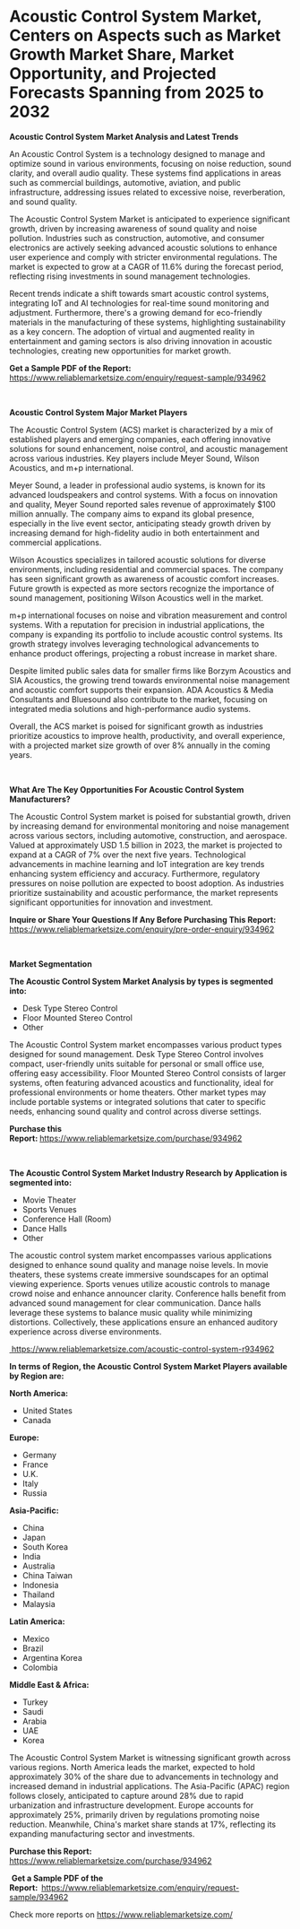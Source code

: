 <p><h1>Acoustic Control System Market, Centers on Aspects such as Market Growth Market Share, Market Opportunity, and Projected Forecasts Spanning from 2025 to 2032</h1></p><p><strong>Acoustic Control System Market Analysis and Latest Trends</strong></p>
<p><p>An Acoustic Control System is a technology designed to manage and optimize sound in various environments, focusing on noise reduction, sound clarity, and overall audio quality. These systems find applications in areas such as commercial buildings, automotive, aviation, and public infrastructure, addressing issues related to excessive noise, reverberation, and sound quality.</p><p>The Acoustic Control System Market is anticipated to experience significant growth, driven by increasing awareness of sound quality and noise pollution. Industries such as construction, automotive, and consumer electronics are actively seeking advanced acoustic solutions to enhance user experience and comply with stricter environmental regulations. The market is expected to grow at a CAGR of 11.6% during the forecast period, reflecting rising investments in sound management technologies.</p><p>Recent trends indicate a shift towards smart acoustic control systems, integrating IoT and AI technologies for real-time sound monitoring and adjustment. Furthermore, there's a growing demand for eco-friendly materials in the manufacturing of these systems, highlighting sustainability as a key concern. The adoption of virtual and augmented reality in entertainment and gaming sectors is also driving innovation in acoustic technologies, creating new opportunities for market growth.</p></p>
<p><strong>Get a Sample PDF of the Report:&nbsp;</strong> <a href="https://www.reliablemarketsize.com/enquiry/request-sample/934962?utm_campaign=2626&utm_medium=2&utm_source=Github&utm_content=ia&utm_term=07032025&utm_id=acoustic-control-system">https://www.reliablemarketsize.com/enquiry/request-sample/934962</a></p>
<p>&nbsp;</p>
<p><strong>Acoustic Control System Major Market Players</strong></p>
<p><p>The Acoustic Control System (ACS) market is characterized by a mix of established players and emerging companies, each offering innovative solutions for sound enhancement, noise control, and acoustic management across various industries. Key players include Meyer Sound, Wilson Acoustics, and m+p international.</p><p>Meyer Sound, a leader in professional audio systems, is known for its advanced loudspeakers and control systems. With a focus on innovation and quality, Meyer Sound reported sales revenue of approximately $100 million annually. The company aims to expand its global presence, especially in the live event sector, anticipating steady growth driven by increasing demand for high-fidelity audio in both entertainment and commercial applications.</p><p>Wilson Acoustics specializes in tailored acoustic solutions for diverse environments, including residential and commercial spaces. The company has seen significant growth as awareness of acoustic comfort increases. Future growth is expected as more sectors recognize the importance of sound management, positioning Wilson Acoustics well in the market.</p><p>m+p international focuses on noise and vibration measurement and control systems. With a reputation for precision in industrial applications, the company is expanding its portfolio to include acoustic control systems. Its growth strategy involves leveraging technological advancements to enhance product offerings, projecting a robust increase in market share.</p><p>Despite limited public sales data for smaller firms like Borzym Acoustics and SIA Acoustics, the growing trend towards environmental noise management and acoustic comfort supports their expansion. ADA Acoustics & Media Consultants and Bluesound also contribute to the market, focusing on integrated media solutions and high-performance audio systems.</p><p>Overall, the ACS market is poised for significant growth as industries prioritize acoustics to improve health, productivity, and overall experience, with a projected market size growth of over 8% annually in the coming years.</p></p>
<p>&nbsp;</p>
<p><strong>What Are The Key Opportunities For Acoustic Control System Manufacturers?</strong></p>
<p><p>The Acoustic Control System market is poised for substantial growth, driven by increasing demand for environmental monitoring and noise management across various sectors, including automotive, construction, and aerospace. Valued at approximately USD 1.5 billion in 2023, the market is projected to expand at a CAGR of 7% over the next five years. Technological advancements in machine learning and IoT integration are key trends enhancing system efficiency and accuracy. Furthermore, regulatory pressures on noise pollution are expected to boost adoption. As industries prioritize sustainability and acoustic performance, the market represents significant opportunities for innovation and investment.</p></p>
<p><strong>Inquire or Share Your Questions If Any Before Purchasing This Report:</strong> <a href="https://www.reliablemarketsize.com/enquiry/pre-order-enquiry/934962?utm_campaign=2626&utm_medium=2&utm_source=Github&utm_content=ia&utm_term=07032025&utm_id=acoustic-control-system">https://www.reliablemarketsize.com/enquiry/pre-order-enquiry/934962</a></p>
<p>&nbsp;</p>
<p><strong>Market Segmentation</strong></p>
<p><strong>The Acoustic Control System Market Analysis by types is segmented into:</strong></p>
<p><ul><li>Desk Type Stereo Control</li><li>Floor Mounted Stereo Control</li><li>Other</li></ul></p>
<p><p>The Acoustic Control System market encompasses various product types designed for sound management. Desk Type Stereo Control involves compact, user-friendly units suitable for personal or small office use, offering easy accessibility. Floor Mounted Stereo Control consists of larger systems, often featuring advanced acoustics and functionality, ideal for professional environments or home theaters. Other market types may include portable systems or integrated solutions that cater to specific needs, enhancing sound quality and control across diverse settings.</p></p>
<p><strong>Purchase this Report:&nbsp;</strong><a href="https://www.reliablemarketsize.com/purchase/934962?utm_campaign=2626&utm_medium=2&utm_source=Github&utm_content=ia&utm_term=07032025&utm_id=acoustic-control-system">https://www.reliablemarketsize.com/purchase/934962</a></p>
<p>&nbsp;</p>
<p><strong>The Acoustic Control System Market Industry Research by Application is segmented into:</strong></p>
<p><ul><li>Movie Theater</li><li>Sports Venues</li><li>Conference Hall (Room)</li><li>Dance Halls</li><li>Other</li></ul></p>
<p><p>The acoustic control system market encompasses various applications designed to enhance sound quality and manage noise levels. In movie theaters, these systems create immersive soundscapes for an optimal viewing experience. Sports venues utilize acoustic controls to manage crowd noise and enhance announcer clarity. Conference halls benefit from advanced sound management for clear communication. Dance halls leverage these systems to balance music quality while minimizing distortions. Collectively, these applications ensure an enhanced auditory experience across diverse environments.</p></p>
<p><a href="https://www.reliablemarketsize.com/acoustic-control-system-r934962?utm_campaign=2626&utm_medium=2&utm_source=Github&utm_content=ia&utm_term=07032025&utm_id=acoustic-control-system">&nbsp;https://www.reliablemarketsize.com/acoustic-control-system-r934962</a></p>
<p><strong>In terms of Region, the Acoustic Control System Market Players available by Region are:</strong></p>
<p>
    <p> <strong> North America: </strong>
        <ul>
            <li>United States</li>
            <li>Canada</li>
        </ul>
        </p> 
    <p> <strong> Europe: </strong>
        <ul>
            <li>Germany</li>
            <li>France</li>
            <li>U.K.</li>
            <li>Italy</li>
            <li>Russia</li>
        </ul>
        </p> 
    <p> <strong> Asia-Pacific: </strong>
        <ul>
            <li>China</li>
            <li>Japan</li>
            <li>South Korea</li>
            <li>India</li>
            <li>Australia</li>
            <li>China Taiwan</li>
            <li>Indonesia</li>
            <li>Thailand</li>
            <li>Malaysia</li>
        </ul>
        </p> 
    <p> <strong> Latin America: </strong>
        <ul>
            <li>Mexico</li>
            <li>Brazil</li>
            <li>Argentina Korea</li>
            <li>Colombia</li>
        </ul>
        </p> 
    <p> <strong> Middle East & Africa: </strong>
        <ul>
            <li>Turkey</li>
            <li>Saudi</li>
            <li>Arabia</li>
            <li>UAE</li>
            <li>Korea</li>
        </ul>
    </p>
    </p>
<p><p>The Acoustic Control System Market is witnessing significant growth across various regions. North America leads the market, expected to hold approximately 30% of the share due to advancements in technology and increased demand in industrial applications. The Asia-Pacific (APAC) region follows closely, anticipated to capture around 28% due to rapid urbanization and infrastructure development. Europe accounts for approximately 25%, primarily driven by regulations promoting noise reduction. Meanwhile, China's market share stands at 17%, reflecting its expanding manufacturing sector and investments.</p></p>
<p><strong>Purchase this Report: </strong><a href="https://www.reliablemarketsize.com/purchase/934962?utm_campaign=2626&utm_medium=2&utm_source=Github&utm_content=ia&utm_term=07032025&utm_id=acoustic-control-system">https://www.reliablemarketsize.com/purchase/934962</a></p>
<p>&nbsp;<strong>Get a Sample PDF of the Report:&nbsp;&nbsp;</strong><a href="https://www.reliablemarketsize.com/enquiry/request-sample/934962?utm_campaign=2626&utm_medium=2&utm_source=Github&utm_content=ia&utm_term=07032025&utm_id=acoustic-control-system">https://www.reliablemarketsize.com/enquiry/request-sample/934962</a></p>
<p><strong></strong></p>
<p>Check more reports on <a href="https://www.reliablemarketsize.com/?utm_campaign=2626&utm_medium=2&utm_source=Github&utm_content=ia&utm_term=07032025&utm_id=acoustic-control-system">https://www.reliablemarketsize.com/</a></p>